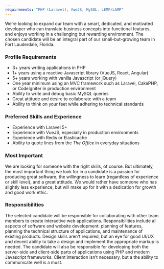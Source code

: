 ```yaml
---
requirements: "PHP (Laravel), VueJS, MySQL, LEMP/LAMP"
---
```


We’re looking to expand our team with a smart, dedicated, and motivated developer who can translate business 
concepts into functional features, and enjoys working in a challenging but rewarding environment. The chosen 
candidate will be an integral part of our small-but-growing team in Fort Lauderdale, Florida.

<!--more-->

### Profile Requirements
- 3+ years writing applications in PHP
- 1+ years using a reactive Javascript library (VueJS, React, Angular)
- 5+ years working with vanilla Javascript (or jQuery)
- One year minimum using an MVC framework such as Laravel, CakePHP, or CodeIgniter 
in production environment
- Ability to write and debug basic MySQL queries
- Great attitude and desire to collaborate with a team
- Ability to think on your feet while adhering to technical standards

### Preferred Skills and Experience
- Experience with Laravel 5+
- Experience with VueJS, especially in production environments
- Experience with Redis or Elasticache
- Ability to quote lines from the _The Office_ in everyday situations

### Most Important

We are looking for someone with the right skills, of course. But ultimately, the most important thing we look for in 
a candidate is a passion for producing great software, the willingness to learn (regardless of experience or skill level), 
and a great attitude. We would rather have someone who has slightly less experience, but will make up for it with a 
dedication for growth and good work ethic.

### Responsibilities

The selected candidate will be responsible for collaborating with other team members to create interactive web applications. 
Responsibilities include all aspects of software and website development: planning of features, planning the technical 
structure of applications, and maintenance of existing products. Design skills aren't required, but an eye for good 
UI/UX and decent ability to take a design and implement the appropriate markup is needed. 
The candidate will also be responsible for developing both the server-side and client-side parts of applications 
using PHP and modern Javascript frameworks. Client interaction isn’t necessary, but a the ability to communicate well 
is a must.